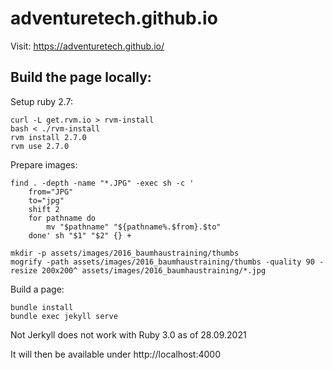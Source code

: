 # adventuretech.github.io

Visit: https://adventuretech.github.io/

## Build the page locally:

Setup ruby 2.7:
```
curl -L get.rvm.io > rvm-install
bash < ./rvm-install
rvm install 2.7.0
rvm use 2.7.0
```

Prepare images:
```
find . -depth -name "*.JPG" -exec sh -c '
    from="JPG"
    to="jpg"
    shift 2
    for pathname do
        mv "$pathname" "${pathname%.$from}.$to"
    done' sh "$1" "$2" {} +

mkdir -p assets/images/2016_baumhaustraining/thumbs
mogrify -path assets/images/2016_baumhaustraining/thumbs -quality 90 -resize 200x200^ assets/images/2016_baumhaustraining/*.jpg
```

Build a page:
```
bundle install
bundle exec jekyll serve
```

Not Jerkyll does not work with Ruby 3.0 as of 28.09.2021

It will then be available under http://localhost:4000
